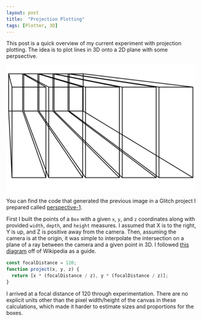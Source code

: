 ```yaml
---
layout: post
title:  "Projection Plotting"
tags: [Plotter, 3D]
---
```


This post is a quick overview of my current experiment with projection plotting. The idea is to plot lines in 3D onto a 2D plane with some perpsective.

<img src="/images/perspective-1.svg">

You can find the code that generated the previous image in a Glitch project I prepared called <a href="https://glitch.com/~projection1">perspective-1</a>.

First I built the points of a `Box` with a given `x`, `y`, and `z` coordinates along with provided `width`, `depth`, and `height` measures. I assumed that X is to the right, Y is up, and Z is positive away from the camera. Then, assuming the camera is at the origin, it was simple to interpolate the intersection on a plane of a ray between the camera and a given point in 3D. I followed [this diagram](https://en.wikipedia.org/wiki/3D_projection#Diagram) off of Wikipedia as a guide.

```js
const focalDistance = 120;
function project(x, y, z) {
  return [x * (focalDistance / z), y * (focalDistance / z)];
}
```

I arrived at a focal distance of 120 through experimentation. There are no explicit units other than the pixel width/height of the canvas in these calculations, which made it harder to estimate sizes and proportions for the boxes.
